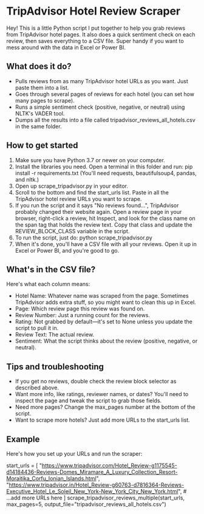 # TripAdvisor Hotel Review Scraper

Hey! This is a little Python script I put together to help you grab reviews from TripAdvisor hotel pages. It also does a quick sentiment check on each review, then saves everything to a CSV file. Super handy if you want to mess around with the data in Excel or Power BI.

## What does it do?
- Pulls reviews from as many TripAdvisor hotel URLs as you want. Just paste them into a list.
- Goes through several pages of reviews for each hotel (you can set how many pages to scrape).
- Runs a simple sentiment check (positive, negative, or neutral) using NLTK's VADER tool.
- Dumps all the results into a file called tripadvisor_reviews_all_hotels.csv in the same folder.

## How to get started

1. Make sure you have Python 3.7 or newer on your computer.
2. Install the libraries you need. Open a terminal in this folder and run:
   pip install -r requirements.txt
   (You'll need requests, beautifulsoup4, pandas, and nltk.)
3. Open up scrape_tripadvisor.py in your editor.
4. Scroll to the bottom and find the start_urls list. Paste in all the TripAdvisor hotel review URLs you want to scrape.
5. If you run the script and it says "No reviews found...", TripAdvisor probably changed their website again. Open a review page in your browser, right-click a review, hit Inspect, and look for the class name on the span tag that holds the review text. Copy that class and update the REVIEW_BLOCK_CLASS variable in the script.
6. To run the script, just do:
   python scrape_tripadvisor.py
7. When it's done, you'll have a CSV file with all your reviews. Open it up in Excel or Power BI, and you're good to go.

## What's in the CSV file?
Here's what each column means:
- Hotel Name: Whatever name was scraped from the page. Sometimes TripAdvisor adds extra stuff, so you might want to clean this up in Excel.
- Page: Which review page this review was found on.
- Review Number: Just a running count for the reviews.
- Rating: Not grabbed by default—it's set to None unless you update the script to pull it in.
- Review Text: The actual review.
- Sentiment: What the script thinks about the review (positive, negative, or neutral).

## Tips and troubleshooting
- If you get no reviews, double check the review block selector as described above.
- Want more info, like ratings, reviewer names, or dates? You'll need to inspect the page and tweak the script to grab those fields.
- Need more pages? Change the max_pages number at the bottom of the script.
- Want to scrape more hotels? Just add more URLs to the start_urls list.

## Example
Here's how you set up your URLs and run the scraper:

start_urls = [
    "https://www.tripadvisor.com/Hotel_Review-g1175545-d14184436-Reviews-Domes_Miramare_A_Luxury_Collection_Resort-Moraitika_Corfu_Ionian_Islands.html",
    "https://www.tripadvisor.in/Hotel_Review-g60763-d7816364-Reviews-Executive_Hotel_Le_Soleil_New_York-New_York_City_New_York.html",
    # ...add more URLs here
]
scrape_tripadvisor_reviews_multiple(start_urls, max_pages=5, output_file="tripadvisor_reviews_all_hotels.csv")


